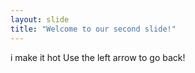 ```yaml
---
layout: slide
title: "Welcome to our second slide!"
---
```

i make it hot
Use the left arrow to go back!
